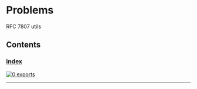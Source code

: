 # Problems

<!-- SUMMARY:START -->

RFC 7807 utils

<!-- SUMMARY:END -->

## Contents

<!-- TOC:START -->

### [index](https://github.com/JanMalch/ts-experiments/blob/master/src/problems/index.ts)

[![0 exports](https://img.shields.io/badge/exports-0-blue)](https://github.com/JanMalch/ts-experiments/blob/master/src/problems/index.ts)

---

<!-- TOC:END -->
